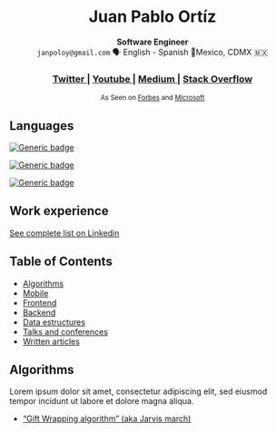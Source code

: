 <h1 align="center">Juan Pablo Ortíz</h1>

<div align="center">
  <strong>Software Engineer</strong>
</div>
<div align="center">
  <code>janpoloy@gmail.com</code>  🗣️ English - Spanish 📍Mexico, CDMX 🇲🇽
</div>

<div align="center">
  <h3>
    <a href="https://twitter.com/janpoloy">
      Twitter
    </a>
    <span> | </span>
    <a href="#">
      Youtube
    </a>
    <span> | </span>
    <a href="https://medium.com/@janpoloy">
      Medium
    </a>
    <span> | </span>
    <a href="https://stackoverflow.com/users/4991706/juan-p-ortiz">
      Stack Overflow
    </a>
  </h3>
</div>

<div align="center">
  <sub>As Seen on
  <a href="https://twitter.com/yoshuawuyts">Forbes</a> and
  <a href="https://github.com/choojs/choo/graphs/contributors">
    Microsoft
  </a>
</div>

## Languages
[![Generic badge](https://img.shields.io/badge/C++-advanced-green.svg)](https://shields.io/)

[![Generic badge](https://img.shields.io/badge/Javascript-advanced-green.svg)](https://shields.io/)

[![Generic badge](https://img.shields.io/badge/Python-learning-yellow.svg)](https://shields.io/)

## Work experience
[See complete list on Linkedin](https://www.linkedin.com/in/juan-pablo-ortiz/)

## Table of Contents
- [Algorithms](#algorithms)
- [Mobile](#mobile)
- [Frontend](#frontend)
- [Backend](#backend)
- [Data estructures](#dataStructures)
- [Talks and conferences](#talks)
- [Written articles](#written)

## Algorithms
Lorem ipsum dolor sit amet, consectetur adipiscing elit, sed eiusmod tempor incidunt ut labore et dolore magna aliqua.
* [“Gift Wrapping algorithm” (aka Jarvis march)](https://editor.p5js.org/misterpoloy/full/TJDZJNx9N)

